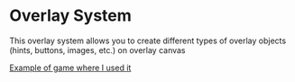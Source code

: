 # Overlay System
 
This overlay system allows you to create different types of overlay objects (hints, buttons, images, etc.) on overlay canvas

[Example of game where I used it](https://yandex.ru/games/app/200318)
